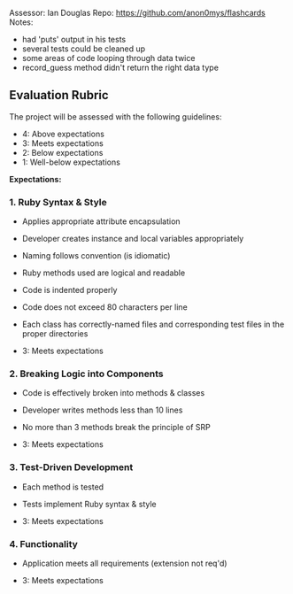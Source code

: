Assessor: Ian Douglas
Repo: https://github.com/anon0mys/flashcards
Notes:
- had 'puts' output in his tests
- several tests could be cleaned up
- some areas of code looping through data twice
- record_guess method didn't return the right data type

## Evaluation Rubric

The project will be assessed with the following guidelines:

* 4: Above expectations
* 3: Meets expectations
* 2: Below expectations
* 1: Well-below expectations

**Expectations:**

### 1. Ruby Syntax & Style

* Applies appropriate attribute encapsulation  
* Developer creates instance and local variables appropriately
* Naming follows convention (is idiomatic)
* Ruby methods used are logical and readable
* Code is indented properly
* Code does not exceed 80 characters per line
* Each class has correctly-named files and corresponding test files in the proper directories 

* 3: Meets expectations


### 2. Breaking Logic into Components

* Code is effectively broken into methods & classes 
* Developer writes methods less than 10 lines 
* No more than 3 methods break the principle of SRP 

* 3: Meets expectations


### 3. Test-Driven Development

* Each method is tested  
* Tests implement Ruby syntax & style   

* 3: Meets expectations



### 4. Functionality

* Application meets all requirements (extension not req'd)

* 3: Meets expectations
